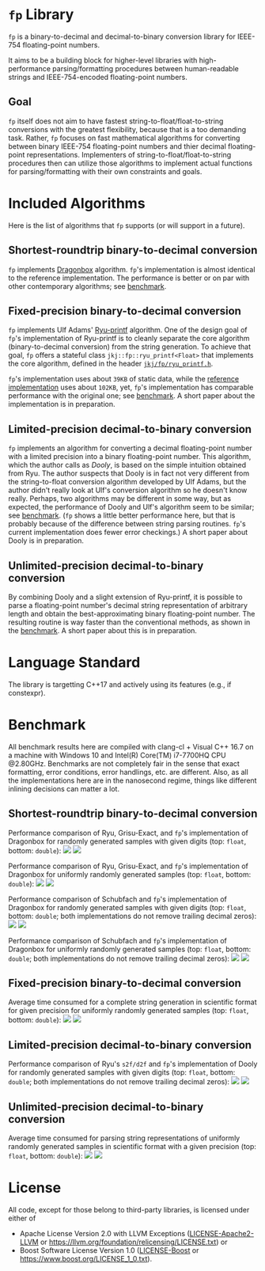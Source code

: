 # `fp` Library
`fp` is a binary-to-decimal and decimal-to-binary conversion library for IEEE-754 floating-point numbers.

It aims to be a building block for higher-level libraries with high-performance parsing/formatting procedures between human-readable strings and IEEE-754-encoded floating-point numbers.

## Goal
`fp` itself does not aim to have fastest string-to-float/float-to-string conversions with the greatest flexibility, because that is a too demanding task. Rather, `fp` focuses on fast mathematical algorithms for converting between binary IEEE-754 floating-point numbers and thier decimal floating-point representations. Implementers of string-to-float/float-to-string procedures then can utilize those algorithms to implement actual functions for parsing/formatting with their own constraints and goals.

# Included Algorithms
Here is the list of algorithms that `fp` supports (or will support in a future).

## Shortest-roundtrip binary-to-decimal conversion
`fp` implements [Dragonbox](https://github.com/jk-jeon/dragonbox) algorithm. `fp`'s implementation is almost identical to the reference implementation. The performance is better or on par with other contemporary algorithms; see [benchmark](https://github.com/jk-jeon/fp#shortest-roundtrip-binary-to-decimal-conversion).

## Fixed-precision binary-to-decimal conversion
`fp` implements Ulf Adams' [Ryu-printf](https://dl.acm.org/doi/pdf/10.1145/3360595) algorithm. One of the design goal of `fp`'s implementation of Ryu-printf is to cleanly separate the core algorithm (binary-to-decimal conversion) from the string generation. To achieve that goal, `fp` offers a stateful class `jkj::fp::ryu_printf<Float>` that implements the core algorithm, defined in the header [`jkj/fp/ryu_printf.h`](include/jkj/fp/ryu_printf.h).

`fp`'s implementation uses about `39KB` of static data, while the [reference implementation](https://github.com/ulfjack/ryu) uses about `102KB`, yet, `fp`'s implementation has  comparable performance with the original one; see [benchmark](https://github.com/jk-jeon/fp#fixed-precision-binary-to-decimal-conversion). A short paper about the implementation is in preparation.

## Limited-precision decimal-to-binary conversion
`fp` implements an algorithm for converting a decimal floating-point number with a limited precision into a binary floating-point number. This algorithm, which the author calls as *Dooly*, is based on the simple intuition obtained from Ryu. The author suspects that Dooly is in fact not very different from the string-to-float conversion algorithm developed by Ulf Adams, but the author didn't really look at Ulf's conversion algorithm so he doesn't know really. Perhaps, two algorithms may be different in some way, but as expected, the performance of Dooly and Ulf's algorithm seem to be similar; see [benchmark](https://github.com/jk-jeon/fp#limited-precision-decimal-to-binary-conversion). (`fp` shows a little better performance here, but that is probably because of the difference between string parsing routines. `fp`'s current implementation does fewer error checkings.) A short paper about Dooly is in preparation.

## Unlimited-precision decimal-to-binary conversion
By combining Dooly and a slight extension of Ryu-printf, it is possible to parse a floating-point number's decimal string representation of arbitrary length and obtain the best-approximating binary floating-point number. The resulting routine is way faster than the conventional methods, as shown in the [benchmark](https://github.com/jk-jeon/fp#unlimited-precision-decimal-to-binary-conversion). A short paper about this is in preparation.

# Language Standard
The library is targetting C++17 and actively using its features (e.g., if constexpr).

# Benchmark
All benchmark results here are compiled with clang-cl + Visual C++ 16.7 on a machine with Windows 10 and Intel(R) Core(TM) i7-7700HQ CPU @2.80GHz. Benchmarks are not completely fair in the sense that exact formatting, error conditions, error handlings, etc. are different. Also, as all the implementations here are in the nanosecond regime, things like different inlining decisions can matter a lot.

## Shortest-roundtrip binary-to-decimal conversion
Performance comparison of Ryu, Grisu-Exact, and `fp`'s implementation of Dragonbox for randomly generated samples with given digits (top: `float`, bottom: `double`):
![](subproject/benchmark/results/to_chars_shortest_roundtrip_digits_benchmark_binary32_clang.png)
![](subproject/benchmark/results/to_chars_shortest_roundtrip_digits_benchmark_binary64_clang.png)

Performance comparison of Ryu, Grisu-Exact, and `fp`'s implementation of Dragonbox for uniformly randomly generated samples (top: `float`, bottom: `double`):
![](subproject/benchmark/results/to_chars_shortest_roundtrip_uniform_benchmark_binary32_clang.png)
![](subproject/benchmark/results/to_chars_shortest_roundtrip_uniform_benchmark_binary64_clang.png)

Performance comparison of Schubfach and `fp`'s implementation of Dragonbox for randomly generated samples with given digits (top: `float`, bottom: `double`; both implementations do not remove trailing decimal zeros):
![](subproject/benchmark/results/to_chars_shortest_roundtrip_digits_benchmark_ntzr_binary32_clang.png)
![](subproject/benchmark/results/to_chars_shortest_roundtrip_digits_benchmark_ntzr_binary64_clang.png)

Performance comparison of Schubfach and `fp`'s implementation of Dragonbox for uniformly randomly generated samples (top: `float`, bottom: `double`; both implementations do not remove trailing decimal zeros):
![](subproject/benchmark/results/to_chars_shortest_roundtrip_uniform_benchmark_ntzr_binary32_clang.png)
![](subproject/benchmark/results/to_chars_shortest_roundtrip_uniform_benchmark_ntzr_binary64_clang.png)


## Fixed-precision binary-to-decimal conversion
Average time consumed for a complete string generation in scientific format for given precision for uniformly randomly generated samples (top: `float`, bottom: `double`):
![](subproject/benchmark/results/to_chars_fixed_precision_benchmark_binary32_clang.png)
![](subproject/benchmark/results/to_chars_fixed_precision_benchmark_binary64_clang.png)


## Limited-precision decimal-to-binary conversion
Performance comparison of Ryu's `s2f/d2f` and `fp`'s implementation of Dooly for randomly generated samples with given digits (top: `float`, bottom: `double`; both implementations do not remove trailing decimal zeros):
![](subproject/benchmark/results/from_chars_limited_precision_benchmark_binary32_clang.png)
![](subproject/benchmark/results/from_chars_limited_precision_benchmark_binary64_clang.png)

## Unlimited-precision decimal-to-binary conversion
Average time consumed for parsing string representations of uniformly randomly generated samples in scientific format with a given precision (top: `float`, bottom: `double`):
![](subproject/benchmark/results/from_chars_unlimited_precision_benchmark_binary32_clang.png)
![](subproject/benchmark/results/from_chars_unlimited_precision_benchmark_binary64_clang.png)


# License
All code, except for those belong to third-party libraries, is licensed under either of

 * Apache License Version 2.0 with LLVM Exceptions ([LICENSE-Apache2-LLVM](LICENSE-Apache2-LLVM) or https://llvm.org/foundation/relicensing/LICENSE.txt) or
 * Boost Software License Version 1.0 ([LICENSE-Boost](LICENSE-Boost) or https://www.boost.org/LICENSE_1_0.txt).
